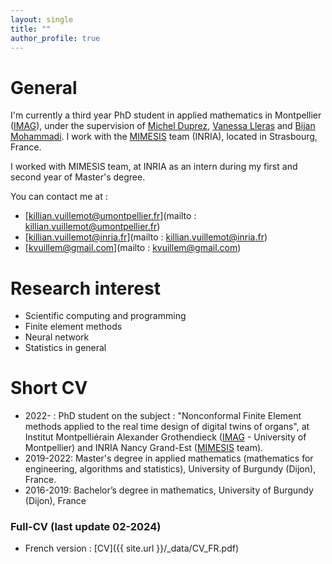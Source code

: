 ```yaml
---
layout: single
title: ""
author_profile: true
---
```


# General

I'm currently a third year PhD student in applied mathematics in Montpellier ([IMAG](https://imag.umontpellier.fr/)), under the supervision of [Michel Duprez](https://michelduprez.fr/), [Vanessa Lleras](https://vanessalleras.wixsite.com/lleras) and [Bijan Mohammadi](https://www.iufrance.fr/les-membres-de-liuf/membre/156-bijan-mohammadi.html). 
I work with the [MIMESIS](https://mimesis.inria.fr/) team (INRIA), located in Strasbourg, France. 

I worked with MIMESIS team, at INRIA as an intern during my first and second year of Master's degree.

You can contact me at : 
* [killian.vuillemot@umontpellier.fr](mailto : killian.vuillemot@umontpellier.fr)
* [killian.vuillemot@inria.fr](mailto : killian.vuillemot@inria.fr)
* [kvuillem@gmail.com](mailto : kvuillem@gmail.com)

# Research interest

* Scientific computing and programming
* Finite element methods
* Neural network
* Statistics in general


# Short CV 

* 2022- : PhD student on the subject : "Nonconformal Finite Element methods applied to the real time design of digital twins of organs", at Institut Montpelliérain Alexander Grothendieck ([IMAG](https://imag.umontpellier.fr/) - University of Montpellier) and INRIA Nancy Grand-Est ([MIMESIS](https://mimesis.inria.fr/) team).
* 2019-2022: Master's degree in applied mathematics (mathematics for engineering, algorithms and statistics), University of Burgundy (Dijon), France.
* 2016-2019: Bachelor’s degree in mathematics, University of Burgundy (Dijon), France

### Full-CV (last update 02-2024)

* French version :  [CV]({{ site.url }}/_data/CV_FR.pdf)
